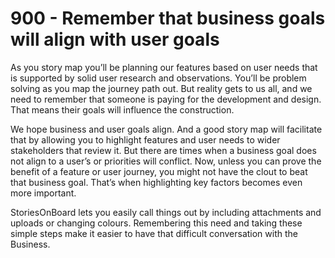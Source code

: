 # 900 - Remember that business goals will align with user goals

As you story map youʼll be planning our features based on user needs that is supported by solid user research and observations.
Youʼll be problem solving as you map the journey path out. But reality gets to us all, and we need to remember that someone is paying for the development and design. That means their goals will influence the construction.

We hope business and user goals align. And a good story map will facilitate that by allowing you to highlight features and user needs to wider stakeholders that review it. But there are times when a business goal does not align to a userʼs or priorities will conflict. Now, unless you can prove the benefit of a feature or user journey, you might not have the clout to beat that business goal. Thatʼs when highlighting key factors becomes even more important.

StoriesOnBoard lets you easily call things out by including attachments and uploads or changing colours. Remembering this need and taking these simple steps make it easier to have that difficult conversation with the Business.
